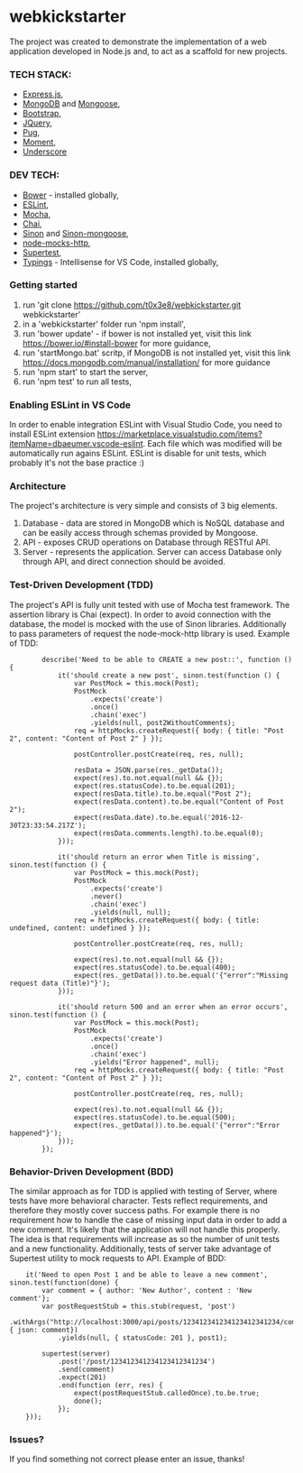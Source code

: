 # webkickstarter
The project was created to demonstrate the implementation of a web application developed in Node.js and, to act as a scaffold for new projects.


### TECH STACK:
- [Express.js](http://expressjs.com),
- [MongoDB](https://www.mongodb.com/) and [Mongoose](http://mongoosejs.com/),
- [Bootstrap](http://getbootstrap.com),
- [JQuery](https://jquery.com),
- [Pug](https://pugjs.org/api/getting-started.html),
- [Moment](http://momentjs.com/),
- [Underscore](http://underscorejs.org)

### DEV TECH:
- [Bower](https://bower.io/) - installed globally,
- [ESLint](http://eslint.org/),
- [Mocha](https://mochajs.org/),
- [Chai](http://chaijs.com/),
- [Sinon](http://sinonjs.org/) and [Sinon-mongoose](https://github.com/underscopeio/sinon-mongoose),
- [node-mocks-http](https://github.com/howardabrams/node-mocks-http),
- [Supertest](https://github.com/visionmedia/supertest),
- [Typings](https://github.com/typings/typings) - Intellisense for VS Code, installed globally,


### Getting started
1. run 'git clone https://github.com/t0x3e8/webkickstarter.git webkickstarter'
2. in a 'webkickstarter' folder run 'npm install',
3. run 'bower update' - if bower is not installed yet, visit this link https://bower.io/#install-bower for more guidance,
4. run 'startMongo.bat' scritp, if MongoDB is not installed yet, visit this link https://docs.mongodb.com/manual/installation/ for more guidance 
5. run 'npm start' to start the server,
6. run 'npm test' to run all tests, 


### Enabling ESLint in VS Code

In order to enable integration ESLint with Visual Studio Code, you need to install ESLint extension https://marketplace.visualstudio.com/items?itemName=dbaeumer.vscode-eslint. 
Each file which was modified will be automatically run agains ESLint.
ESLint is disable for unit tests, which probably it's not the base practice :)

### Architecture
The project's architecture is very simple and consists of 3 big elements. 
1. Database -  data are stored in MongoDB which is NoSQL database and can be easily access through schemas provided by Mongoose.
2. API - exposes CRUD operations on Database through RESTful API.
3. Server - represents the application. Server can access Database only through API, and direct connection should be avoided.

### Test-Driven Development (TDD)

The project's API is fully unit tested with use of Mocha test framework. The assertion library is Chai (expect). 
In order to avoid connection with the database, the model is mocked with the use of Sinon libraries.
Additionally to pass parameters of request the node-mock-http library is used.
Example of TDD:

```
        describe('Need to be able to CREATE a new post::', function () {
            it('should create a new post', sinon.test(function () {
                var PostMock = this.mock(Post);
                PostMock
                    .expects('create')
                    .once()
                    .chain('exec')
                    .yields(null, post2WithoutComments);
                req = httpMocks.createRequest({ body: { title: "Post 2", content: "Content of Post 2" } });

                postController.postCreate(req, res, null);

                resData = JSON.parse(res._getData());
                expect(res).to.not.equal(null && {});
                expect(res.statusCode).to.be.equal(201);
                expect(resData.title).to.be.equal("Post 2");
                expect(resData.content).to.be.equal("Content of Post 2");
                expect(resData.date).to.be.equal('2016-12-30T23:33:54.217Z');
                expect(resData.comments.length).to.be.equal(0);
            }));

            it('should return an error when Title is missing', sinon.test(function () {
                var PostMock = this.mock(Post);
                PostMock
                    .expects('create')
                    .never()
                    .chain('exec')
                    .yields(null, null);
                req = httpMocks.createRequest({ body: { title: undefined, content: undefined } });

                postController.postCreate(req, res, null);

                expect(res).to.not.equal(null && {});
                expect(res.statusCode).to.be.equal(400);
                expect(res._getData()).to.be.equal('{"error":"Missing request data (Title)"}');
            }));

            it('should return 500 and an error when an error occurs', sinon.test(function () {
                var PostMock = this.mock(Post);
                PostMock
                    .expects('create')
                    .once()
                    .chain('exec')
                    .yields("Error happened", null);
                req = httpMocks.createRequest({ body: { title: "Post 2", content: "Content of Post 2" } });

                postController.postCreate(req, res, null);

                expect(res).to.not.equal(null && {});
                expect(res.statusCode).to.be.equal(500);
                expect(res._getData()).to.be.equal('{"error":"Error happened"}');
            }));
        });
```
### Behavior-Driven Development (BDD)

The similar approach as for TDD is applied with testing of Server, where tests have more behavioral character.
Tests reflect requirements, and therefore they mostly cover success paths. For example there is no requirement how to handle the case of missing input data in order to add a new comment. It's likely that the application will not handle this properly. The idea is that requirements will increase as so the number of unit tests and a new functionality.
Additionally, tests of server take advantage of Supertest utility to mock requests to API.
Example of BDD:

```
    it('Need to open Post 1 and be able to leave a new comment', sinon.test(function(done) {
        var comment = { author: 'New Author', content : 'New comment'};
        var postRequestStub = this.stub(request, 'post')
            .withArgs("http://localhost:3000/api/posts/123412341234123412341234/comments", { json: comment})
            .yields(null, { statusCode: 201 }, post1);
        
        supertest(server)
            .post('/post/123412341234123412341234')
            .send(comment)
            .expect(201)
            .end(function (err, res) {
                expect(postRequestStub.calledOnce).to.be.true;
                done();
            });            
    }));
```


### Issues?
If you find something not correct please enter an issue, thanks!
